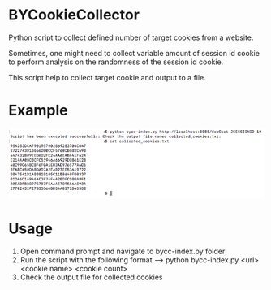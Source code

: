 # BYCookieCollector
Python script to collect defined number of target cookies from a website.

Sometimes, one might need to collect variable amount of session id cookie to perform analysis on the randomness of the session id cookie.

This script help to collect target cookie and output to a file.

Example
=======
![Hello](https://github.com/bayinmin/BYResources/blob/master/BYCookieCollector/pic-bycookiecollector-usage.png)


Usage
=====
1. Open command prompt and navigate to bycc-index.py folder
2. Run the script with the following format --> python bycc-index.py \<url\> \<cookie name\> \<cookie count\>
3. Check the output file for collected cookies





